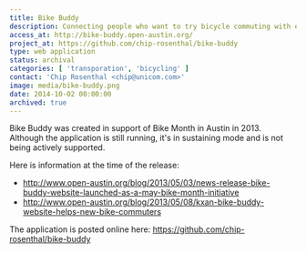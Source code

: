 ```yaml
---
title: Bike Buddy
description: Connecting people who want to try bicycle commuting with experienced bicycle commuters who want to help. A May 2013 Austin Bike Month initiative.
access_at: http://bike-buddy.open-austin.org/
project_at: https://github.com/chip-rosenthal/bike-buddy
type: web application
status: archival
categories: [ 'transporation', 'bicycling' ]
contact: 'Chip Rosenthal <chip@unicom.com>'
image: media/bike-buddy.png
date: 2014-10-02 00:00:00
archived: true
---
```


Bike Buddy was created in support of Bike Month in Austin in 2013. Although the application is still running, it's in sustaining mode and is not being actively supported.

Here is information at the time of the release:
- http://www.open-austin.org/blog/2013/05/03/news-release-bike-buddy-website-launched-as-a-may-bike-month-initiative
- http://www.open-austin.org/blog/2013/05/08/kxan-bike-buddy-website-helps-new-bike-commuters

The application is posted online here:
https://github.com/chip-rosenthal/bike-buddy
